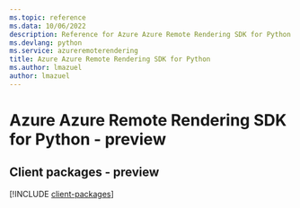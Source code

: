 ```yaml
---
ms.topic: reference
ms.data: 10/06/2022
description: Reference for Azure Azure Remote Rendering SDK for Python
ms.devlang: python
ms.service: azureremoterendering
title: Azure Azure Remote Rendering SDK for Python
ms.author: lmazuel
author: lmazuel
---
```

# Azure Azure Remote Rendering SDK for Python - preview

## Client packages - preview
[!INCLUDE [client-packages](azure-remote-rendering-client-index.md)]